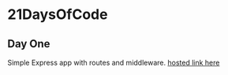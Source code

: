 # 21DaysOfCode
## Day One
Simple Express app with routes and middleware. [hosted link here](https://two1daysofcode.onrender.com/)